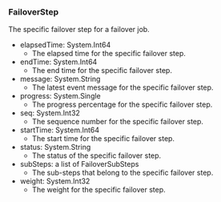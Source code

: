 ### FailoverStep
The specific failover step for a failover job.

- elapsedTime: System.Int64
  - The elapsed time for the specific failover step.
- endTime: System.Int64
  - The end time for the specific failover step.
- message: System.String
  - The latest event message for the specific failover step.
- progress: System.Single
  - The progress percentage for the specific failover step.
- seq: System.Int32
  - The sequence number for the specific failover step.
- startTime: System.Int64
  - The start time for the specific failover step.
- status: System.String
  - The status of the specific failover step.
- subSteps: a list of FailoverSubSteps
  - The sub-steps that belong to the specific failover step.
- weight: System.Int32
  - The weight for the specific failover step.
